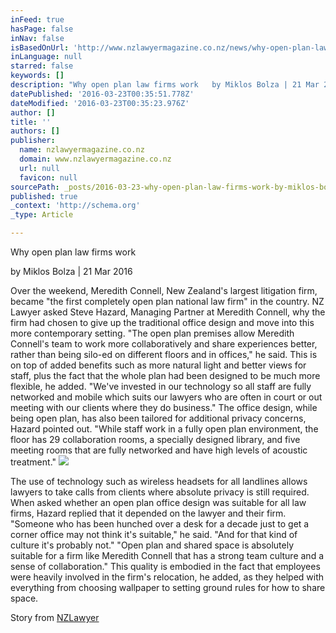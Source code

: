 ```yaml
---
inFeed: true
hasPage: false
inNav: false
isBasedOnUrl: 'http://www.nzlawyermagazine.co.nz/news/why-open-plan-law-firms-work-213522.aspx'
inLanguage: null
starred: false
keywords: []
description: "Why open plan law firms work   by Miklos Bolza | 21 Mar 2016  Over the weekend, Meredith Connell, New Zealand’s largest litigation firm, became “the first completely open plan national law firm” in the country. \_ NZ Lawyer asked Steve Hazard, Managing Partner at Meredith Connell, why the firm had chosen to give up the traditional office design and move into this more contemporary setting. \_ “The open plan premises allow Meredith Connell’s team to work more collaboratively and share experiences better, rather than being silo-ed on different floors and in offices,” he said. \_ This is on top of added benefits such as more natural light and better views for staff, plus the fact that the whole plan had been designed to be much more flexible, he added. \_ “We’ve invested in our technology so all staff are fully networked and mobile which suits our lawyers who are often in court or out meeting with our clients where they do business.”  The office design, while being open plan, has also been tailored for additional privacy concerns, Hazard pointed out. \_ “While staff work in a fully open plan environment, the floor has 29 collaboration rooms,\_a specially designed library,\_and five meeting rooms that are fully networked and have high levels of acoustic treatment.” \_ The use of technology such as wireless headsets for all landlines allows lawyers to take calls from clients where absolute privacy is still required. \_ When asked whether an open plan office design was suitable for all law firms, Hazard replied that it depended on the lawyer and their firm. \_ “Someone who has been hunched over a desk for a decade just to get a corner office may not think it’s suitable,” he said. “And for that kind of culture it’s probably not.” \_ “Open plan and shared space is absolutely suitable for a firm like Meredith Connell that has a strong team culture and a sense of collaboration.” \_ This quality is embodied in the fact that employees were heavily involved in the firm’s relocation, he added, as they helped with everything from choosing wallpaper to setting ground rules for how to share space."
datePublished: '2016-03-23T00:35:51.778Z'
dateModified: '2016-03-23T00:35:23.976Z'
author: []
title: ''
authors: []
publisher:
  name: nzlawyermagazine.co.nz
  domain: www.nzlawyermagazine.co.nz
  url: null
  favicon: null
sourcePath: _posts/2016-03-23-why-open-plan-law-firms-work-by-miklos-bolza-or-21-mar-2016.md
published: true
_context: 'http://schema.org'
_type: Article

---
```

Why open plan law firms work 

by Miklos Bolza | 21 Mar 2016 

Over the weekend, Meredith Connell, New Zealand's largest litigation firm, became "the first completely open plan national law firm" in the country.   NZ Lawyer asked Steve Hazard, Managing Partner at Meredith Connell, why the firm had chosen to give up the traditional office design and move into this more contemporary setting.   "The open plan premises allow Meredith Connell's team to work more collaboratively and share experiences better, rather than being silo-ed on different floors and in offices," he said.   This is on top of added benefits such as more natural light and better views for staff, plus the fact that the whole plan had been designed to be much more flexible, he added.   "We've invested in our technology so all staff are fully networked and mobile which suits our lawyers who are often in court or out meeting with our clients where they do business." The office design, while being open plan, has also been tailored for additional privacy concerns, Hazard pointed out.   "While staff work in a fully open plan environment, the floor has 29 collaboration rooms, a specially designed library, and five meeting rooms that are fully networked and have high levels of acoustic treatment."   ![](https://the-grid-user-content.s3-us-west-2.amazonaws.com/9a7c08b4-8f44-42f7-8844-9de98cce2267.png)

The use of technology such as wireless headsets for all landlines allows lawyers to take calls from clients where absolute privacy is still required.   When asked whether an open plan office design was suitable for all law firms, Hazard replied that it depended on the lawyer and their firm.   "Someone who has been hunched over a desk for a decade just to get a corner office may not think it's suitable," he said. "And for that kind of culture it's probably not."   "Open plan and shared space is absolutely suitable for a firm like Meredith Connell that has a strong team culture and a sense of collaboration."   This quality is embodied in the fact that employees were heavily involved in the firm's relocation, he added, as they helped with everything from choosing wallpaper to setting ground rules for how to share space.

Story from [NZLawyer][0]

[0]: http://www.nzlawyermagazine.co.nz/news/why-open-plan-law-firms-work-213522.aspx